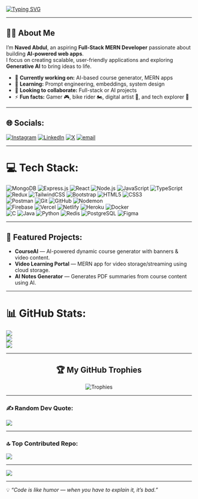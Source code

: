 <!-- Animated Typing Intro -->
[![Typing SVG](https://readme-typing-svg.herokuapp.com?font=Fira+Code&size=25&duration=3000&pause=800&color=00F7A6&width=750&lines=Hi+there%2C+I'm+Naved+Abdul+%F0%9F%91%8B;Full-Stack+MERN+Developer+%F0%9F%92%BB;Generative+AI+Learner+%F0%9F%A4%96;Gamer+%F0%9F%8E%AE+%7C+Bike+Rider+%F0%9F%8F%8D%EF%B8%8F;Problem+Solver+%7C+Tech+Enthusiast)](https://git.io/typing-svg)

---

## 👨‍💻 About Me  
I’m **Naved Abdul**, an aspiring **Full-Stack MERN Developer** passionate about building **AI-powered web apps**.  
I focus on creating scalable, user-friendly applications and exploring **Generative AI** to bring ideas to life.  

- 🔭 **Currently working on:** AI-based course generator, MERN apps  
- 🌱 **Learning:** Prompt engineering, embeddings, system design  
- 👯 **Looking to collaborate:** Full-stack or AI projects  
- ⚡ **Fun facts:** Gamer 🎮, bike rider 🏍️, digital artist 🎨, and tech explorer 🚀  

---

## 🌐 Socials:
[![Instagram](https://img.shields.io/badge/Instagram-%23E4405F.svg?logo=Instagram&logoColor=white)](https://instagram.com/naved_8773) 
[![LinkedIn](https://img.shields.io/badge/LinkedIn-%230077B5.svg?logo=linkedin&logoColor=white)](https://linkedin.com/in/naved-abdul-719b88200) 
[![X](https://img.shields.io/badge/X-black.svg?logo=X&logoColor=white)](https://x.com/Naved_ab7) 
[![email](https://img.shields.io/badge/Email-D14836?logo=gmail&logoColor=white)](mailto:navedab546@gmail.com)  

---

# 💻 Tech Stack:
![MongoDB](https://img.shields.io/badge/MongoDB-%234ea94b.svg?style=for-the-badge&logo=mongodb&logoColor=white) 
![Express.js](https://img.shields.io/badge/Express.js-%23404d59.svg?style=for-the-badge&logo=express&logoColor=%2361DAFB) 
![React](https://img.shields.io/badge/React-%2320232a.svg?style=for-the-badge&logo=react&logoColor=%2361DAFB) 
![Node.js](https://img.shields.io/badge/Node.js-6DA55F?style=for-the-badge&logo=node.js&logoColor=white) 
![JavaScript](https://img.shields.io/badge/JavaScript-%23323330.svg?style=for-the-badge&logo=javascript&logoColor=%23F7DF1E) 
![TypeScript](https://img.shields.io/badge/TypeScript-%23007ACC.svg?style=for-the-badge&logo=typescript&logoColor=white)  
![Redux](https://img.shields.io/badge/Redux-%23593d88.svg?style=for-the-badge&logo=redux&logoColor=white) 
![TailwindCSS](https://img.shields.io/badge/TailwindCSS-%2338B2AC.svg?style=for-the-badge&logo=tailwind-css&logoColor=white) 
![Bootstrap](https://img.shields.io/badge/Bootstrap-%23563D7C.svg?style=for-the-badge&logo=bootstrap&logoColor=white) 
![HTML5](https://img.shields.io/badge/HTML5-%23E34F26.svg?style=for-the-badge&logo=html5&logoColor=white) 
![CSS3](https://img.shields.io/badge/CSS3-%231572B6.svg?style=for-the-badge&logo=css3&logoColor=white)  
![Postman](https://img.shields.io/badge/Postman-FF6C37?style=for-the-badge&logo=postman&logoColor=white) 
![Git](https://img.shields.io/badge/Git-%23F05033.svg?style=for-the-badge&logo=git&logoColor=white) 
![GitHub](https://img.shields.io/badge/GitHub-%23121011.svg?style=for-the-badge&logo=github&logoColor=white) 
![Nodemon](https://img.shields.io/badge/Nodemon-%23323330.svg?style=for-the-badge&logo=nodemon&logoColor=%BBDEAD)  
![Firebase](https://img.shields.io/badge/Firebase-%23039BE5.svg?style=for-the-badge&logo=firebase) 
![Vercel](https://img.shields.io/badge/Vercel-%23000000.svg?style=for-the-badge&logo=vercel&logoColor=white) 
![Netlify](https://img.shields.io/badge/Netlify-%2300C7B7.svg?style=for-the-badge&logo=netlify&logoColor=white) 
![Heroku](https://img.shields.io/badge/Heroku-%23430098.svg?style=for-the-badge&logo=heroku&logoColor=white) 
![Docker](https://img.shields.io/badge/Docker-%230db7ed.svg?style=for-the-badge&logo=docker&logoColor=white)  
![C](https://img.shields.io/badge/C-%2300599C.svg?style=for-the-badge&logo=c&logoColor=white) 
![Java](https://img.shields.io/badge/Java-%23ED8B00.svg?style=for-the-badge&logo=openjdk&logoColor=white) 
![Python](https://img.shields.io/badge/Python-3670A0?style=for-the-badge&logo=python&logoColor=ffdd54) 
![Redis](https://img.shields.io/badge/Redis-%23DD0031.svg?style=for-the-badge&logo=redis&logoColor=white) 
![PostgreSQL](https://img.shields.io/badge/PostgreSQL-%23316192.svg?style=for-the-badge&logo=postgresql&logoColor=white) 
![Figma](https://img.shields.io/badge/Figma-%23F24E1E.svg?style=for-the-badge&logo=figma&logoColor=white)


---

## 🚀 Featured Projects:
- **CourseAI** — AI-powered dynamic course generator with banners & video content.  
- **Video Learning Portal** — MERN app for video storage/streaming using cloud storage.  
- **AI Notes Generator** — Generates PDF summaries from course content using AI.  

---

# 📊 GitHub Stats:
![](https://github-readme-stats.vercel.app/api?username=AbdulNaved&theme=dark&hide_border=false&include_all_commits=true&count_private=false)<br/>
![](https://nirzak-streak-stats.vercel.app/?user=AbdulNaved&theme=dark&hide_border=false)<br/>
![](https://github-readme-stats.vercel.app/api/top-langs/?username=AbdulNaved&theme=dark&hide_border=false&include_all_commits=true&count_private=false&layout=compact)

---

<h2 align="center">🏆 My GitHub Trophies</h2>  
<p align="center">
  <img src="https://github-profile-trophy.vercel.app/?username=AbdulNaved&theme=onestar&no-frame=false&no-bg=false&margin-w=15&column=7" alt="Trophies" />
</p>

---

### ✍️ Random Dev Quote:
![](https://quotes-github-readme.vercel.app/api?type=horizontal&theme=radical)

---

### 🔝 Top Contributed Repo:
![](https://github-contributor-stats.vercel.app/api?username=AbdulNaved&limit=5&theme=dark&combine_all_yearly_contributions=true)


---

[![](https://visitcount.itsvg.in/api?id=AbdulNaved&icon=0&color=0)](https://visitcount.itsvg.in)

---

💡 *“Code is like humor — when you have to explain it, it’s bad.”*
